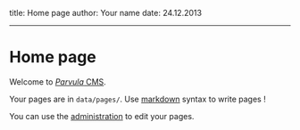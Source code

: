 
title: Home page
author: Your name
date: 24.12.2013

-----

# Home page

Welcome to [*Parvula* CMS](https://github.com/BafS/parvula).

Your pages are in `data/pages/`. Use [markdown](http://daringfireball.net/projects/markdown/) syntax to write pages !

You can use the [administration](./admin/) to edit your pages.